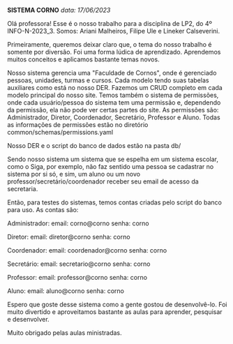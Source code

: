 **SISTEMA CORNO**
*data: 17/06/2023*

Olá professora! Esse é o nosso trabalho para a disciplina de LP2, do 4º INFO-N-2023_3.
Somos: Ariani Malheiros, Filipe Ule e Lineker Calseverini.

Primeiramente, queremos deixar claro que, o tema do nosso trabalho é somente por diversão. Foi uma forma lúdica de aprendizado. Aprendemos muitos conceitos e aplicamos bastante temas novos.

Nosso sistema gerencia uma "Faculdade de Cornos", onde é gerenciado pessoas, unidades, turmas e cursos. Cada modelo tendo suas tabelas auxiliares como está no nosso DER. Fazemos um CRUD completo em cada modelo principal do nosso site. Temos também o sistema de permissões, onde cada usuário/pessoa do sistema tem uma permissão e, dependendo da permissão, ela não pode ver certas partes do site. As permissões são: Administrador, Diretor, Coordenador, Secretário, Professor e Aluno. Todas as informações de permissões estão no diretório common/schemas/permissions.yaml

Nosso DER e o script do banco de dados estão na pasta db/

Sendo nosso sistema um sistema que se espelha em um sistema escolar, como o Siga, por exemplo, não faz sentido uma pessoa se cadastrar no sistema por si só, e sim, um aluno ou um novo professor/secretário/coordenador receber seu email de acesso da secretaria.

Então, para testes do sistemas, temos contas criadas pelo script do banco para uso. As contas são:

Administrador:
email: corno@corno
senha: corno

Diretor:
email: diretor@corno
senha: corno

Coordenador:
email: coordenador@corno
senha: corno

Secretário:
email: secretario@corno
senha: corno

Professor:
email: professor@corno
senha: corno

Aluno:
email: aluno@corno
senha: corno

Espero que goste desse sistema como a gente gostou de desenvolvê-lo. Foi muito divertido e aproveitamos bastante as aulas para aprender, pesquisar e desenvolver.

Muito obrigado pelas aulas ministradas.